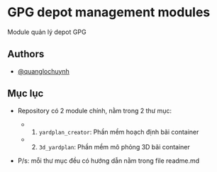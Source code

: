 # GPG depot management modules

Module quản lý depot GPG

## Authors

- [@quanglochuynh](https://github.com/quanglochuynh/)

## Mục lục

- Repository có 2 module chính, nằm trong 2 thư mục:

  - 1. `yardplan_creator`: Phần mềm hoạch định bãi container
  - 2. `3d_yardplan`: Phần mềm mô phỏng 3D bãi container

- P/s: mỗi thư mục đều có hướng dẫn nằm trong file readme.md

